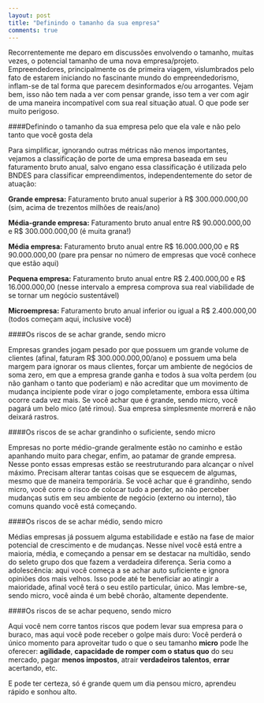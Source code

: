 ```yaml
---
layout: post
title: "Definindo o tamanho da sua empresa"
comments: true
---
```


Recorrentemente me deparo em discussões envolvendo o tamanho, muitas vezes, o potencial tamanho de uma nova empresa/projeto. Empreendedores, principalmente os de primeira viagem, vislumbrados pelo fato de estarem iniciando no fascinante mundo do empreendedorismo, inflam-se de tal forma que parecem desinformados e/ou arrogantes. Vejam bem, isso não tem nada a ver com pensar grande, isso tem a ver com agir de uma maneira incompatível com sua real situação atual. O que pode ser muito perigoso.

####Definindo o tamanho da sua empresa pelo que ela vale e não pelo tanto que você gosta dela

Para simplificar, ignorando outras métricas não menos importantes, vejamos a classificação de porte de uma empresa baseada em seu faturamento bruto anual, salvo engano essa classificação é utilizada pelo BNDES para classificar empreendimentos, independentemente do setor de atuação:

__Grande empresa:__ Faturamento bruto anual superior à R$ 300.000.000,00 (sim, acima de trezentos milhões de reais/ano)

__Média-grande empresa:__ Faturamento bruto anual entre R$ 90.000.000,00 e R$ 300.000.000,00 (é muita grana!)

__Média empresa:__ Faturamento bruto anual entre R$ 16.000.000,00 e R$ 90.000.000,00 (pare pra pensar no número de empresas que você conhece que estão aqui)

__Pequena empresa:__ Faturamento bruto anual entre R$ 2.400.000,00 e R$ 16.000.000,00 (nesse intervalo a empresa comprova sua real viabilidade de se tornar um negócio sustentável)

__Microempresa:__ Faturamento bruto anual inferior ou igual a R$ 2.400.000,00 (todos começam aqui, inclusive você)


####Os riscos de se achar grande, sendo micro

Empresas grandes jogam pesado por que possuem um grande volume de clientes (afinal, faturam R$ 300.000.000,00/ano) e possuem uma bela margem para ignorar os maus clientes, forçar um ambiente de negócios de soma zero, em que a empresa grande ganha e todos à sua volta perdem (ou não ganham o tanto que poderiam) e não acreditar que um movimento de mudança incipiente pode virar o jogo completamente, embora essa última ocorre cada vez mais. Se você achar que é grande, sendo micro, você pagará um belo mico (até rimou). Sua empresa simplesmente morrerá e não deixará rastros.

####Os riscos de se achar grandinho o suficiente, sendo micro

Empresas no porte médio-grande geralmente estão no caminho e estão apanhando muito para chegar, enfim, ao patamar de grande empresa. Nesse ponto essas empresas estão se reestruturando para alcançar o nível máximo. Precisam alterar tantas coisas que se esquecem de algumas, mesmo que de maneira temporária. Se você achar que é grandinho, sendo micro, você corre o risco de colocar tudo a perder, ao não perceber mudanças sutis em seu ambiente de negócio (externo ou interno), tão comuns quando você está começando.

####Os riscos de se achar médio, sendo micro

Médias empresas já possuem alguma estabilidade e estão na fase de maior potencial de crescimento e de mudanças. Nesse nível você está entre a maioria, média, e começando a pensar em se destacar na multidão, sendo do seleto grupo dos que fazem a verdadeira diferença. Seria como a adolescência: aqui você começa a se achar auto suficiente e ignora opiniões dos mais velhos. Isso pode até te beneficiar ao atingir a maioridade, afinal você terá o seu estilo particular, único. Mas lembre-se, sendo micro, você ainda é um bebê chorão, altamente dependente.

####Os riscos de se achar pequeno, sendo micro

Aqui você nem corre tantos riscos que podem levar sua empresa para o buraco, mas aqui você pode receber o golpe mais duro: Você perderá o único momento para aproveitar tudo o que o seu tamanho __micro__ pode lhe oferecer: __agilidade__, **capacidade de romper com o status quo** do seu mercado, pagar __menos impostos__, atrair __verdadeiros talentos__, __errar__ acertando, etc.

E pode ter certeza, só é grande quem um dia pensou micro, aprendeu rápido e sonhou alto.
